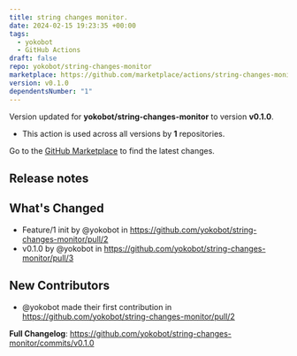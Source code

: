 ```yaml
---
title: string changes monitor.
date: 2024-02-15 19:23:35 +00:00
tags:
  - yokobot
  - GitHub Actions
draft: false
repo: yokobot/string-changes-monitor
marketplace: https://github.com/marketplace/actions/string-changes-monitor
version: v0.1.0
dependentsNumber: "1"
---
```



Version updated for **yokobot/string-changes-monitor** to version **v0.1.0**.
- This action is used across all versions by **1** repositories.

Go to the [GitHub Marketplace](https://github.com/marketplace/actions/string-changes-monitor) to find the latest changes.

## Release notes

## What's Changed
* Feature/1 init by @yokobot in https://github.com/yokobot/string-changes-monitor/pull/2
* v0.1.0 by @yokobot in https://github.com/yokobot/string-changes-monitor/pull/3

## New Contributors
* @yokobot made their first contribution in https://github.com/yokobot/string-changes-monitor/pull/2

**Full Changelog**: https://github.com/yokobot/string-changes-monitor/commits/v0.1.0
